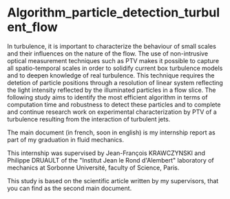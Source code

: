 # Algorithm_particle_detection_turbulent_flow

In turbulence, it is important to characterize the behaviour of small scales and their influences on the nature of the flow. The use of non-intrusive optical measurement techniques such as PTV makes it possible to capture all spatio-temporal scales in order to solidify current box turbulence models and to deepen knowledge of real turbulence. This technique requires the detetion of particle positions through a resolution of linear system reflecting the light intensity reflected by the illuminated particles in a flow slice. The following study aims to identify the most efficient algorithm in terms of computation time and robustness to detect these particles and to complete and continue research work on experimental characterization by PTV of a turbulence resulting from the interaction of turbulent jets.

The main document (in french, soon in english) is my internship report as part of my graduation in fluid mechanics. 

This internship was supervised by Jean-François KRAWCZYNSKI and Philippe DRUAULT of the "Institut Jean le Rond d'Alembert" laboratory of mechanics at Sorbonne Université, faculty of Science, Paris. 

This study is based on the scientific article written by my supervisors, that you can find as the second main document.
